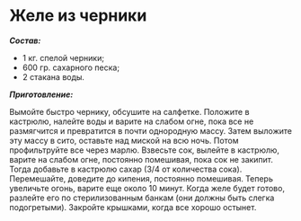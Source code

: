 # Желе из черники
***Состав:***

- 1 кг. спелой черники;
- 600 гр. сахарного песка;
- 2 стакана воды.

***Приготовление:***

Вымойте быстро чернику, обсушите на салфетке. Положите в кастрюлю, налейте воды и варите на слабом огне, пока все не размягчится и превратится в почти однородную массу. Затем выложите эту массу в сито, оставьте над миской на всю ночь. Потом профильтруйте все через марлю. Взвесьте сок, вылейте в кастрюлю, варите на слабом огне, постоянно помешивая, пока сок не закипит. Тогда добавьте в кастрюлю сахар (3/4 от количества сока). Перемешайте, доведите до кипения, постоянно помешивая. Теперь увеличьте огонь, варите еще около 10 минут. Когда желе будет готово, разлейте его по стерилизованным банкам (они должны быть слегка подогретыми). Закройте крышками, когда все хорошо остынет.
